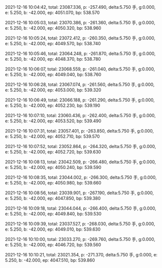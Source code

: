 2021-12-16 10:04:42, total: 23087.336, p: -257.490, delta:5.750 手, g:0.000, e: 5.250, b: -42.000, ep: 4051.070, bp: 538.570

2021-12-16 10:05:03, total: 23070.386, p: -261.360, delta:5.750 手, g:0.000, e: 5.250, b: -42.000, ep: 4050.320, bp: 538.960

2021-12-16 10:05:24, total: 23072.412, p: -260.350, delta:5.750 手, g:0.000, e: 5.250, b: -42.000, ep: 4049.570, bp: 538.740

2021-12-16 10:05:46, total: 23064.248, p: -261.870, delta:5.750 手, g:0.000, e: 5.250, b: -42.000, ep: 4048.370, bp: 538.780

2021-12-16 10:06:07, total: 23068.559, p: -261.040, delta:5.750 手, g:0.000, e: 5.250, b: -42.000, ep: 4049.040, bp: 538.760

2021-12-16 10:06:28, total: 23067.074, p: -261.560, delta:5.750 手, g:0.000, e: 5.250, b: -42.000, ep: 4053.000, bp: 539.320

2021-12-16 10:06:49, total: 23066.188, p: -261.290, delta:5.750 手, g:0.000, e: 5.250, b: -42.000, ep: 4052.230, bp: 539.190

2021-12-16 10:07:10, total: 23060.436, p: -262.400, delta:5.750 手, g:0.000, e: 5.250, b: -42.000, ep: 4053.520, bp: 539.490

2021-12-16 10:07:31, total: 23057.401, p: -263.850, delta:5.750 手, g:0.000, e: 5.250, b: -42.000, ep: 4052.710, bp: 539.570

2021-12-16 10:07:52, total: 23052.864, p: -264.320, delta:5.750 手, g:0.000, e: 5.250, b: -42.000, ep: 4052.720, bp: 539.630

2021-12-16 10:08:13, total: 23042.509, p: -266.480, delta:5.750 手, g:0.000, e: 5.250, b: -42.000, ep: 4050.240, bp: 539.590

2021-12-16 10:08:35, total: 23044.002, p: -266.300, delta:5.750 手, g:0.000, e: 5.250, b: -42.000, ep: 4050.980, bp: 539.660

2021-12-16 10:08:56, total: 23039.901, p: -267.190, delta:5.750 手, g:0.000, e: 5.250, b: -42.000, ep: 4047.850, bp: 539.380

2021-12-16 10:09:18, total: 23044.044, p: -266.400, delta:5.750 手, g:0.000, e: 5.250, b: -42.000, ep: 4049.840, bp: 539.530

2021-12-16 10:09:39, total: 23037.527, p: -268.030, delta:5.750 手, g:0.000, e: 5.250, b: -42.000, ep: 4049.010, bp: 539.630

2021-12-16 10:10:00, total: 23033.270, p: -269.760, delta:5.750 手, g:0.000, e: 5.250, b: -42.000, ep: 4046.720, bp: 539.560

2021-12-16 10:10:21, total: 23021.354, p: -271.370, delta:5.750 手, g:0.000, e: 5.250, b: -42.000, ep: 4047.510, bp: 539.860